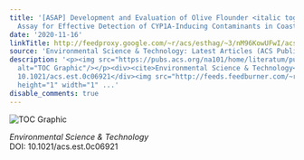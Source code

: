```yaml
---
title: '[ASAP] Development and Evaluation of Olive Flounder <italic toggle="yes">cyp1a1</italic>-Luciferase
  Assay for Effective Detection of CYP1A-Inducing Contaminants in Coastal Sediments'
date: '2020-11-16'
linkTitle: http://feedproxy.google.com/~r/acs/esthag/~3/nM96KowUFwI/acs.est.0c06921
source: 'Environmental Science & Technology: Latest Articles (ACS Publications)'
description: '<p><img src="https://pubs.acs.org/na101/home/literatum/publisher/achs/journals/content/esthag/0/esthag.ahead-of-print/acs.est.0c06921/20201116/images/medium/es0c06921_0006.gif"
  alt="TOC Graphic"/></p><div><cite>Environmental Science & Technology</cite></div><div>DOI:
  10.1021/acs.est.0c06921</div><img src="http://feeds.feedburner.com/~r/acs/esthag/~4/nM96KowUFwI"
  height="1" width="1" ...'
disable_comments: true
---
```

<p><img src="https://pubs.acs.org/na101/home/literatum/publisher/achs/journals/content/esthag/0/esthag.ahead-of-print/acs.est.0c06921/20201116/images/medium/es0c06921_0006.gif" alt="TOC Graphic"/></p><div><cite>Environmental Science & Technology</cite></div><div>DOI: 10.1021/acs.est.0c06921</div><img src="http://feeds.feedburner.com/~r/acs/esthag/~4/nM96KowUFwI" height="1" width="1" ...